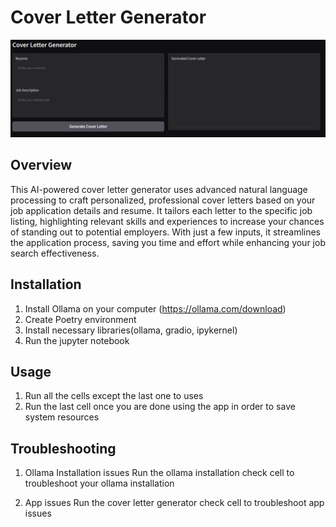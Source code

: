 # Cover Letter Generator

![alt text](image.png)

## Overview

This AI-powered cover letter generator uses advanced natural language processing to craft personalized, professional cover letters based on your job application details and resume. It tailors each letter to the specific job listing, highlighting relevant skills and experiences to increase your chances of standing out to potential employers. With just a few inputs, it streamlines the application process, saving you time and effort while enhancing your job search effectiveness.

## Installation

1. Install Ollama on your computer (https://ollama.com/download)
2. Create Poetry environment
3. Install necessary libraries(ollama, gradio, ipykernel)
4. Run the jupyter notebook

## Usage

1. Run all the cells except the last one to uses
2. Run the last cell once you are done using the app in order to save system resources

## Troubleshooting

1. Ollama Installation issues
   Run the ollama installation check cell to troubleshoot your ollama installation

2. App issues
   Run the cover letter generator check cell to troubleshoot app issues

